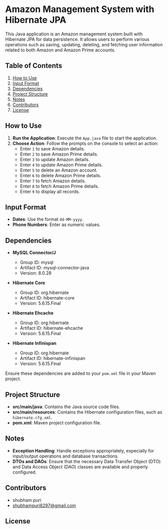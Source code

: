 # Amazon Management System with Hibernate JPA

This Java application is an Amazon management system built with Hibernate JPA for data persistence. It allows users to perform various operations such as saving, updating, deleting, and fetching user information related to both Amazon and Amazon Prime accounts.

## Table of Contents

1. [How to Use](#how-to-use)
2. [Input Format](#input-format)
3. [Dependencies](#dependencies)
4. [Project Structure](#project-structure)
5. [Notes](#notes)
6. [Contributors](#contributors)
7. [License](#license)

## How to Use

1. **Run the Application**: Execute the `App.java` file to start the application.
2. **Choose Action**: Follow the prompts on the console to select an action:
    - Enter `1` to save Amazon details.
    - Enter `2` to save Amazon Prime details.
    - Enter `3` to update Amazon details.
    - Enter `4` to update Amazon Prime details.
    - Enter `5` to delete an Amazon account.
    - Enter `6` to delete Amazon Prime details.
    - Enter `7` to fetch Amazon details.
    - Enter `8` to fetch Amazon Prime details.
    - Enter `9` to display all records.

## Input Format

- **Dates**: Use the format `dd-MM-yyyy`.
- **Phone Numbers**: Enter as numeric values.

## Dependencies

- **MySQL Connector/J**
  - Group ID: mysql
  - Artifact ID: mysql-connector-java
  - Version: 8.0.28

- **Hibernate Core**
  - Group ID: org.hibernate
  - Artifact ID: hibernate-core
  - Version: 5.6.15.Final

- **Hibernate Ehcache**
  - Group ID: org.hibernate
  - Artifact ID: hibernate-ehcache
  - Version: 5.6.15.Final
  
- **Hibernate Infinispan**
  - Group ID: org.hibernate
  - Artifact ID: hibernate-infinispan
  - Version: 5.6.15.Final

Ensure these dependencies are added to your `pom.xml` file in your Maven project.

## Project Structure

- **src/main/java**: Contains the Java source code files.
- **src/main/resources**: Contains the Hibernate configuration files, such as `hibernate.cfg.xml`.
- **pom.xml**: Maven project configuration file.

## Notes

- **Exception Handling**: Handle exceptions appropriately, especially for input/output operations and database transactions.
- **DTOs and DAOs**: Ensure that the necessary Data Transfer Object (DTO) and Data Access Object (DAO) classes are available and properly configured.

## Contributors

- shubham puri
- shubhampuri8297@gmail.com

## License
